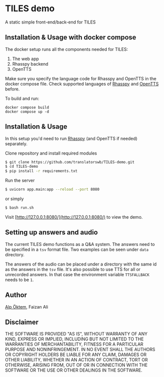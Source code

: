 # TILES demo

A static simple front-end/back-end for TILES

## Installation & Usage with docker compose

The docker setup runs all the components needed for TILES: 

1. The web app
2. Rhasspy backend
3. OpenTTS

Make sure you specify the language code for Rhasspy and OpenTTS in the docker compose file. Check supported languages of [Rhasspy](https://rhasspy.readthedocs.io/en/latest/#supported-languages) and [OpenTTS](https://github.com/synesthesiam/opentts) before. 

To build and run:

```
docker compose build
docker compose up -d
```

## Installation & Usage

In this setup you'd need to run [Rhasspy](https://rhasspy.readthedocs.io/en/latest/installation/) (and OpenTTS if needed) separately. 

Clone repository and install required modules
```bash
$ git clone https://github.com/translatorswb/TILES-demo.git
$ cd TILES-demo
$ pip install -r requirements.txt
```

Run the server

```bash
$ uvicorn app.main:app --reload --port 8080
```

or simply
```bash
$ bash run.sh
```

Visit [http://127.0.0.1:8080/](http://127.0.0.1:8080/) to view the demo.

## Setting up answers and audio

The current TILES demo functions as a Q&A system. The answers need to be specified in a `tsv` format file. Two examples can be seen under `data` directory.

The answers of the audio can be placed under a directory with the same id as the answers in the `tsv` file. It's also possible to use TTS for all or unrecorded answers. In that case the environment variable `TTSFALLBACK` needs to be `1`. 

## Author

[Alp Öktem](https://alpoktem.github.io), Faizan Ali

## Disclaimer

THE SOFTWARE IS PROVIDED "AS IS", WITHOUT WARRANTY OF ANY KIND, EXPRESS OR IMPLIED, INCLUDING BUT NOT LIMITED TO THE WARRANTIES OF MERCHANTABILITY, FITNESS FOR A PARTICULAR PURPOSE AND NONINFRINGEMENT. IN NO EVENT SHALL THE AUTHORS OR COPYRIGHT HOLDERS BE LIABLE FOR ANY CLAIM, DAMAGES OR OTHER LIABILITY, WHETHER IN AN ACTION OF CONTRACT, TORT OR OTHERWISE, ARISING FROM, OUT OF OR IN CONNECTION WITH THE SOFTWARE OR THE USE OR OTHER DEALINGS IN THE SOFTWARE.
